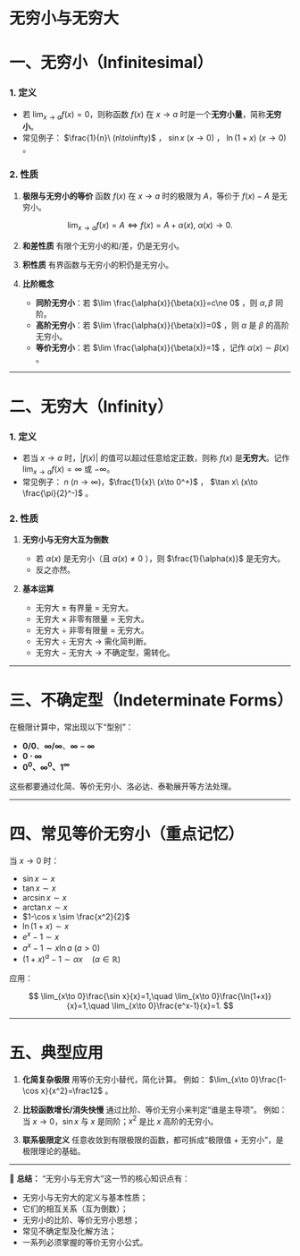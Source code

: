 # 无穷小与无穷大


# 一、无穷小（Infinitesimal）

### 1. 定义

* 若 $\lim_{x\to a} f(x) = 0$，则称函数 $f(x)$ 在 $x \to a$ 时是一个**无穷小量**，简称**无穷小**。
* 常见例子： $\frac{1}{n}\ (n\to\infty)$ ， $\sin x\ (x\to 0)$ ， $\ln(1+x)\ (x\to 0)$ 。

### 2. 性质

1. **极限与无穷小的等价**
   函数 $f(x)$ 在 $x\to a$ 时的极限为 $A$，等价于 $f(x)-A$ 是无穷小。

$$
\lim_{x\to a} f(x)=A \iff f(x)=A+\alpha(x),\ \alpha(x)\to 0.
$$

2. **和差性质**
   有限个无穷小的和/差，仍是无穷小。

3. **积性质**
   有界函数与无穷小的积仍是无穷小。

4. **比阶概念**

   * **同阶无穷小**：若 $\lim \frac{\alpha(x)}{\beta(x)}=c\ne 0$ ，则 $\alpha,\beta$ 同阶。
   * **高阶无穷小**：若 $\lim \frac{\alpha(x)}{\beta(x)}=0$ ，则 $\alpha$ 是 $\beta$ 的高阶无穷小。
   * **等价无穷小**：若 $\lim \frac{\alpha(x)}{\beta(x)}=1$ ，记作 $\alpha(x)\sim\beta(x)$ 。

---

# 二、无穷大（Infinity）

### 1. 定义

* 若当 $x\to a$ 时，$|f(x)|$ 的值可以超过任意给定正数，则称 $f(x)$ 是**无穷大**。记作 $\lim_{x\to a} f(x)=\infty$ 或 $-\infty$。
* 常见例子： $n\ (n\to\infty)$，$\frac{1}{x}\ (x\to 0^+)$ ， $\tan x\ (x\to \frac{\pi}{2}^-)$ 。

### 2. 性质

1. **无穷小与无穷大互为倒数**

   * 若 $\alpha(x)$ 是无穷小（且 $\alpha(x)\ne 0$ ），则 $\frac{1}{\alpha(x)}$ 是无穷大。
   * 反之亦然。

2. **基本运算**

   * 无穷大 ± 有界量 = 无穷大。
   * 无穷大 × 非零有限量 = 无穷大。
   * 无穷大 ÷ 非零有限量 = 无穷大。
   * 无穷大 ÷ 无穷大 → 需化简判断。
   * 无穷大 − 无穷大 → 不确定型，需转化。

---

# 三、不确定型（Indeterminate Forms）

在极限计算中，常出现以下“型别”：

* **$0/0$**、**$\infty/\infty$**、**$\infty - \infty$**
* **$0\cdot\infty$**
* **$0^0$、$\infty^0$、$1^\infty$**

这些都要通过化简、等价无穷小、洛必达、泰勒展开等方法处理。

---

# 四、常见等价无穷小（重点记忆）

当 $x \to 0$ 时：

* $\sin x \sim x$
* $\tan x \sim x$
* $\arcsin x \sim x$
* $\arctan x \sim x$
* $1-\cos x \sim \frac{x^2}{2}$
* $\ln(1+x) \sim x$
* $e^x-1 \sim x$
* $a^x-1 \sim x\ln a\ (a>0)$
* $(1+x)^\alpha -1 \sim \alpha x \quad (\alpha\in \mathbb{R})$

应用：

$$
\lim_{x\to 0}\frac{\sin x}{x}=1,\quad
\lim_{x\to 0}\frac{\ln(1+x)}{x}=1,\quad
\lim_{x\to 0}\frac{e^x-1}{x}=1.
$$

---

# 五、典型应用

1. **化简复杂极限**
   用等价无穷小替代，简化计算。
   例如： $\lim_{x\to 0}\frac{1-\cos x}{x^2}=\frac12$ 。

2. **比较函数增长/消失快慢**
   通过比阶、等价无穷小来判定“谁是主导项”。
   例如：当 $x\to 0$，$\sin x$ 与 $x$ 是同阶；$x^2$ 是比 $x$ 高阶的无穷小。

3. **联系极限定义**
   任意收敛到有限极限的函数，都可拆成“极限值 + 无穷小”，是极限理论的基础。

---

📌 **总结：**
“无穷小与无穷大”这一节的核心知识点有：

* 无穷小与无穷大的定义与基本性质；
* 它们的相互关系（互为倒数）；
* 无穷小的比阶、等价无穷小思想；
* 常见不确定型及化解方法；
* 一系列必须掌握的等价无穷小公式。


